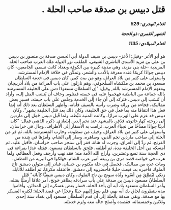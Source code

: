 <h1 dir="rtl">قتل دبيس بن صدقة صاحب الحلة .</h1>

<h5 dir="rtl">العام الهجري:  529

الشهر القمري: ذو الحجة

العام الميلادي: 1135</h5>

<p dir="rtl">هو أبو الأغر -وقيل: الأعز- دبيس بن سيف الدولة أبي الحسن صدقة بن منصور بن دبيس بن علي بن مزيد الأسدي الناشري الشيعي، الملقب نور الدولة ملك العرب صاحب الحلة المزيدية -حلة بني مزيد، وهي مدينة كبيرة بين الكوفة وبغداد كانت تسمى الجامعين- كان دبيس جوادًا كريمًا عنده معرفة بالأدب والشعر، وتمكَّن في خلافة الإمام المسترشد، واستولى على كثير من بلاد العراق، وهو من بيت كبير. كان دبيس في خدمة السلطان مسعود بن محمد بن ملكشاه السلجوقي، وهم نازلون على باب المراغة من بلاد أذربيجان ومعهم الإمام المسترشد بالله, وقيل: "إن السلطان مسعودًا دس على الخليفة المسترشد بالله جماعة من الباطنية فهجموا عليه في خيمته فقتلوه, وخاف أن يُنسَب القتل إليه، وأراد أن تُنسَب إلى دبيس، فتركه إلى أن جاء إلى الخدمة وجلس على باب خيمته، فسير بعض مماليكه، فجاءه من ورائه وضرب رأسه بالسيف فأبانه، وأظهر السلطان بعد ذلك أنه إنما فعل هذا انتقامًا منه بما فعل في حق الخليفة، وكان ذلك بعد قتل الخليفة بشهر". وكان دبيس قد عزم على الهرب مرارًا، وكانت المنية تثبِّطه. ولما قُتِل دبيس حُمِل إلى ماردين إلى زوجته كهارخاتون، فدُفِن بالمشهد عند نجم الدين إيلغازي. ذكره الذهبي فقال: "كان أديبًا جوادًا ممدَّحًا من نجباء العرب، ترامت به الأسفار إلى الأطراف، وجال في خراسان، واستولى على كثير من بلاد العراق، وخيف من سطوته، وحارب المسترشد بالله، ثم فر من الحلة إلى صاحب ماردين نجم الدين، وصاهره، وصار إلى الشام، وأمرُها في شدة من الفرنج، ثم ردَّ إلى العراق، وجرت له هناة، ففر إلى سنجر صاحب خراسان، فأقبل عليه، ثم أمسكه من أجل الخليفة مدة، ثم أطلقه، فلحق بالسلطان مسعود، فقتله غدرًا بمراغة في ذي الحجة سنة تسع وعشرين، وأراح الله الأمة منه؛ فقد نهب وأرجف وفعل العظائم، ولما هرب في خواصه قصد مري بن ربيعة أمير عرب الشام، فهلكوا في البرية من العطش، ومات عدة من مماليكه، فحصل في حلة مكتوم بن حسان، فبادر إلى متولي دمشق تاج الملوك فأخبره به، فبعث خليلا فأحضروه إلى دمشق، فاعتقله مكرمًا، ثم أطلقه للأتابك زنكي ليُطلِقَ مِن أسْرِه ولَدَه سونج بن تاج الملوك، وكان دبيس شيعيًّا كآبائه" قَتَل السلطانُ مسعود دبيسَ بن صدقة على باب سرادقه بظاهر خونج، أمر غلامًا أرمنيًّا بقتله، وأمر السلطان مسعود بك أبه أن يأخذ الحلة، فسار بعض عسكره إلى المدائن، وأقاموا مدة ينتظرون لحاق بك أبه بهم، فلم يسِرْ إليهم جبنًا وعجزًا عن قصد الحلة؛ لكثرة العسكر بها مع صدقة. وبقي صدقة بالحلة إلى أن قدم السلطان مسعود إلى بغداد سنة إحدى وثلاثين وخمسمائة، فقصده وأصلح حالَه معه ولزم خدمتَه.</p></br>
